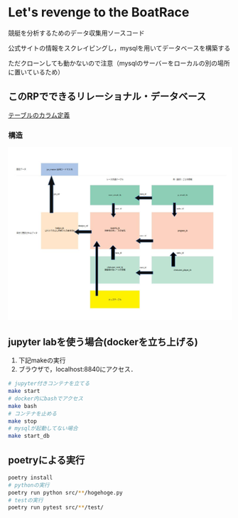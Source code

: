 # Let's revenge to the BoatRace

競艇を分析するためのデータ収集用ソースコード

公式サイトの情報をスクレイピングし，mysqlを用いてデータベースを構築する

ただクローンしても動かないので注意（mysqlのサーバーをローカルの別の場所に置いているため）

## このRPでできるリレーショナル・データベース

[テーブルのカラム定義](./DefColumns.md)

### 構造

![db_img](./db_design.jpg)

## jupyter labを使う場合(dockerを立ち上げる)

1. 下記makeの実行
2. ブラウザで，localhost:8840にアクセス．

```sh
# jupyter付きコンテナを立てる
make start
# docker内にbashでアクセス
make bash
# コンテナを止める
make stop
# mysqlが起動してない場合
make start_db
```

## poetryによる実行

```sh
poetry install
# pythonの実行
poetry run python src/**/hogehoge.py
# testの実行
poetry run pytest src/**/test/
```
